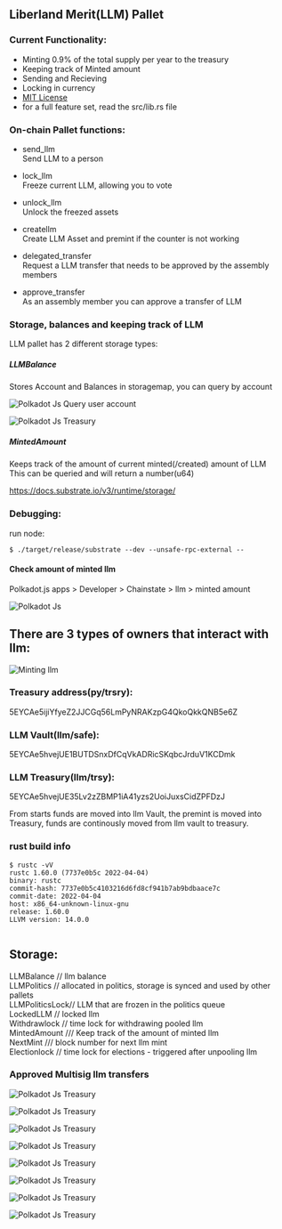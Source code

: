## Liberland Merit(LLM) Pallet


### Current Functionality:   
*  Minting 0.9% of the total supply per year to the treasury
*  Keeping track of Minted amount  
*  Sending and Recieving  
*  Locking in currency
*  [MIT License](https://mit-license.org/)   
*  for a full feature set, read the src/lib.rs file   


### On-chain Pallet functions:   

*  send_llm   
Send LLM to a person

*  lock_llm        
Freeze current LLM, allowing you to vote        

*  unlock_llm         
Unlock the freezed assets       

*  createllm      
Create LLM Asset and premint if the counter is not working           

*  delegated_transfer         
Request a LLM transfer that needs to be approved by the assembly members              


*  approve_transfer          
As an assembly member you can approve a transfer of LLM         


### Storage, balances and keeping track of LLM      
LLM pallet has 2 different storage types:      

##### LLMBalance    
Stores Account and Balances in storagemap, you can query by account  

![Polkadot Js Query user account](account_query.png) 


![Polkadot Js Treasury](treasury_account.png)


##### MintedAmount    
Keeps track of the amount of current minted(/created) amount of LLM   
This can be queried and will return a number(u64)      



https://docs.substrate.io/v3/runtime/storage/    


### Debugging: 

run node: 

```shell
$ ./target/release/substrate --dev --unsafe-rpc-external --
```

#### Check amount of minted llm
Polkadot.js apps > Developer > Chainstate > llm > minted amount

![Polkadot Js](minted_amount_query.png)  


## There are 3 types of owners that interact with llm:  

![Minting llm](llm_minting.png)

### Treasury address(py/trsry):
5EYCAe5ijiYfyeZ2JJCGq56LmPyNRAKzpG4QkoQkkQNB5e6Z   

### LLM Vault(llm/safe): 
5EYCAe5hvejUE1BUTDSnxDfCqVkADRicSKqbcJrduV1KCDmk  

### LLM Treasury(llm/trsy):  
5EYCAe5hvejUE35Lv2zZBMP1iA41yzs2UoiJuxsCidZPFDzJ     


From starts funds are moved into llm Vault, the premint is moved into Treasury, funds are continously moved from llm vault to treasury.





### rust build info
```shell
$ rustc -vV
rustc 1.60.0 (7737e0b5c 2022-04-04)
binary: rustc
commit-hash: 7737e0b5c4103216d6fd8cf941b7ab9bdbaace7c
commit-date: 2022-04-04
host: x86_64-unknown-linux-gnu
release: 1.60.0
LLVM version: 14.0.0


```


## Storage:

LLMBalance // llm balance    
LLMPolitics // allocated in politics, storage is synced and used by other pallets      
LLMPoliticsLock// LLM that are frozen in the politics queue        
LockedLLM // locked llm      
Withdrawlock // time lock for withdrawing pooled llm	 
MintedAmount /// Keep track of the amount of minted llm   
NextMint /// block number for next llm mint    
Electionlock // time lock for elections - triggered after unpooling llm





### Approved Multisig llm transfers



![Polkadot Js Treasury](treasury_account_query.png)

![Polkadot Js Treasury](check_multisig.png)


![Polkadot Js Treasury](treasuryllm_transfer_with_multisig.png)

![Polkadot Js Treasury](multisig_send_tx.png)

![Polkadot Js Treasury](pending_multisig.png)

![Polkadot Js Treasury](approve_multisig.png)

![Polkadot Js Treasury](pasted_multisig_approved_data.png)

![Polkadot Js Treasury](after_multisig.png)

